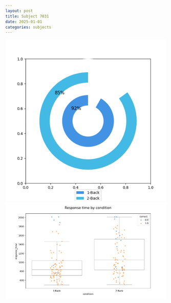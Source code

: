 ```yaml
---
layout: post
title: Subject 7031
date: 2025-01-01
categories: subjects
---
```


![](data/7031/run-14/7031_accuracy_by_condition.png)
![](data/7031/run-14/7031_response_time_by_condition.png)

